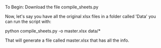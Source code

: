 To Begin: 
Download the file compile_sheets.py

Now, let's say you have all the original xlsx files in a folder called 'Data'
you can run the script with:

python compile_sheets.py -o master.xlsx data/*

That will generate a file called master.xlsx that has all the info.

